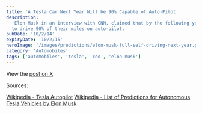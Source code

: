 ```yaml
---
title: 'A Tesla Car Next Year Will be 90% Capable of Auto-Pilot'
description:
  'Elon Musk in an interview with CNN, claimed that by the following year, Tesla cars would be able
  to drive 90% of their miles on auto-pilot.'
pubDate: '10/2/14'
expiryDate: '10/2/15'
heroImage: '/images/predictions/elon-musk-full-self-driving-next-year.png'
category: 'Automobiles'
tags: ['automobiles', 'tesla', 'ceo', 'elon musk']
---
```


View the [post on X](https://x.com/CNNBusiness/status/517738916892270592)

Sources:

[Wikipedia - Tesla Autopilot](https://en.wikipedia.org/wiki/Tesla_Autopilot)
[Wikipedia - List of Predictions for Autonomous Tesla Vehicles by Elon Musk](https://en.wikipedia.org/wiki/List_of_predictions_for_autonomous_Tesla_vehicles_by_Elon_Musk)
